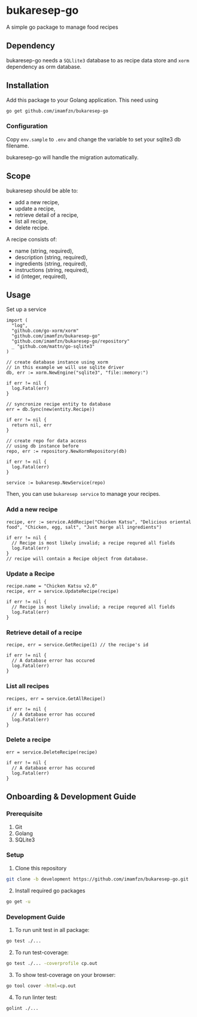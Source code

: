 # bukaresep-go

A simple go package to manage food recipes

## Dependency

bukaresep-go needs a ```SQLlite3``` database to as recipe data store and ```xorm``` dependency as orm database.

## Installation

Add this package to your Golang application. This need using


```bash
go get github.com/imamfzn/bukaresep-go
```

### Configuration

Copy ```env.sample``` to ```.env``` and change the variable to set your sqlite3 db filename.

bukaresep-go will handle the migration automatically.


## Scope

bukaresep should be able to:

* add a new recipe,
* update a recipe,
* retrieve detail of a recipe,
* list all recipe,
* delete recipe.

A recipe consists of:

* name (string, required),
* description (string, required),
* ingredients (string, required),
* instructions (string, required),
* id (integer, required),

## Usage

Set up a service

```golang
import (
  "log",
  "github.com/go-xorm/xorm"
  "github.com/imamfzn/bukaresep-go"
  "github.com/imamfzn/bukaresep-go/repository"
  _ "github.com/mattn/go-sqlite3"
)

// create database instance using xorm
// in this example we will use sqlite driver
db, err := xorm.NewEngine("sqlite3", "file::memory:")

if err != nil {
  log.Fatal(err)
}

// syncronize recipe entity to database
err = db.Sync(new(entity.Recipe))

if err != nil {
  return nil, err
}

// create repo for data access
// using db instance before
repo, err := repository.NewXormRepository(db)

if err != nil {
  log.Fatal(err)
}

service := bukaresep.NewService(repo)
```

Then, you can use `bukaresep service` to manage your recipes.

### Add a new recipe

```golang
recipe, err := service.AddRecipe("Chicken Katsu", "Delicious oriental food", "Chicken, egg, salt", "Just merge all ingredients")

if err != nil {
  // Recipe is most likely invalid; a recipe requred all fields
  log.Fatal(err)
}
// recipe will contain a Recipe object from database.
```

### Update a Recipe

```golang
recipe.name = "Chicken Katsu v2.0"
recipe, err = service.UpdateRecipe(recipe)

if err != nil {
  // Recipe is most likely invalid; a recipe requred all fields
  log.Fatal(err)
}
```

### Retrieve detail of a recipe

```golang
recipe, err = service.GetRecipe(1) // the recipe's id

if err != nil {
  // A database error has occured
  log.Fatal(err)
}
```

### List all recipes

```golang
recipes, err = service.GetAllRecipe()

if err != nil {
  // A database error has occured
  log.Fatal(err)
}
```

### Delete a recipe

```golang
err = service.DeleteRecipe(recipe)

if err != nil {
  // A database error has occured
  log.Fatal(err)
}
```

## Onboarding & Development Guide

### Prerequisite

1. Git
2. Golang
4. SQLite3

### Setup

1. Clone this repository
```bash
git clone -b development https://github.com/imamfzn/bukaresep-go.git
```
2. Install required go packages
```bash
go get -u
```

### Development Guide

1. To run unit test in all package:
```bash
go test ./...
```
2. To run test-coverage:
```bash
go test ./... -coverprofile cp.out
```
3. To show test-coverage on your browser:
```bash
go tool cover -html=cp.out
```
4. To run linter test:
```bash
golint ./...
```